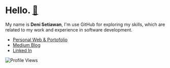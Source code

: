 # Hello. [🚀](https://github.com/denitiawan/portofolio)
My name is **Deni Setiawan**, I'm use GitHub for exploring my skills, which are related to my work and experience in software development. 

- [Personal Web & Portofolio](https://denisetiawan.my.id/)
- [Medium Blog](https://denitiawan.medium.com)
- [Linked In](https://www.linkedin.com/in/deni-setiawan-a2328967/)

![Profile Views](https://komarev.com/ghpvc/?username=denitiawan&label=Profile%20Views&color=0e75b6&style=flat)

